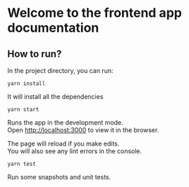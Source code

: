 # Welcome to the frontend app documentation

## How to run?

In the project directory, you can run:

`yarn install`

It will install all the dependencies

`yarn start`

Runs the app in the development mode.\
Open [http://localhost:3000](http://localhost:3000) to view it in the browser.

The page will reload if you make edits.\
You will also see any lint errors in the console.

`yarn test`

Run some snapshots and unit tests.